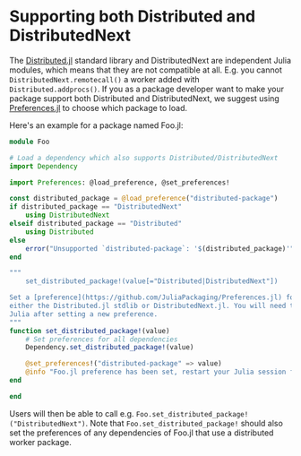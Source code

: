 # Supporting both Distributed and DistributedNext

The [Distributed.jl](https://docs.julialang.org/en/v1/stdlib/Distributed/)
standard library and DistributedNext are independent Julia modules, which means
that they are not compatible at all. E.g. you cannot
`DistributedNext.remotecall()` a worker added with `Distributed.addprocs()`. If
you as a package developer want to make your package support both Distributed
and DistributedNext, we suggest using
[Preferences.jl](https://juliapackaging.github.io/Preferences.jl/stable/) to
choose which package to load.

Here's an example for a package named Foo.jl:
```julia
module Foo

# Load a dependency which also supports Distributed/DistributedNext
import Dependency

import Preferences: @load_preference, @set_preferences!

const distributed_package = @load_preference("distributed-package")
if distributed_package == "DistributedNext"
    using DistributedNext
elseif distributed_package == "Distributed"
    using Distributed
else
    error("Unsupported `distributed-package`: '$(distributed_package)'")
end

"""
    set_distributed_package!(value[="Distributed|DistributedNext"])

Set a [preference](https://github.com/JuliaPackaging/Preferences.jl) for using
either the Distributed.jl stdlib or DistributedNext.jl. You will need to restart
Julia after setting a new preference.
"""
function set_distributed_package!(value)
    # Set preferences for all dependencies
    Dependency.set_distributed_package!(value)

    @set_preferences!("distributed-package" => value)
    @info "Foo.jl preference has been set, restart your Julia session for this change to take effect!"
end

end
```

Users will then be able to call
e.g. `Foo.set_distributed_package!("DistributedNext")`. Note that
`Foo.set_distributed_package!` should also set the preferences of any dependencies
of Foo.jl that use a distributed worker package.
